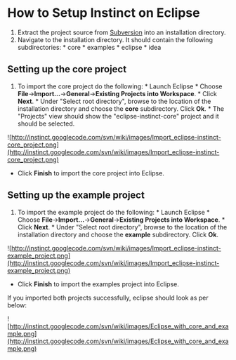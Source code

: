 # How to Setup Instinct on Eclipse #

  1. Extract the project source from [Subversion](http://code.google.com/p/instinct/source) into an installation directory.
  1. Navigate to the installation directory. It should contain the following subdirectories:
    * core
    * examples
    * eclipse
    * idea


## Setting up the core project ##

  1. To import the core project do the following:
    * Launch Eclipse
    * Choose **File**->**Import...**->**General**->**Existing Projects into Workspace**.
    * Click **Next**.
    * Under "Select root directory", browse to the location of the installation directory and choose the **core** subdirectory. Click **Ok**.
    * The "Projects" view should show the "eclipse-instinct-core" project and it should be selected.

![http://instinct.googlecode.com/svn/wiki/images/Import_eclipse-instinct-core_project.png](http://instinct.googlecode.com/svn/wiki/images/Import_eclipse-instinct-core_project.png)

  * Click **Finish** to import the core project into Eclipse.

## Setting up the example project ##

  1. To import the example project do the following:
    * Launch Eclipse
    * Choose **File**->**Import...**->**General**->**Existing Projects into Workspace**.
    * Click **Next**.
    * Under "Select root directory", browse to the location of the installation directory and choose the **example** subdirectory. Click **Ok**.

![http://instinct.googlecode.com/svn/wiki/images/Import_eclipse-instinct-example_project.png](http://instinct.googlecode.com/svn/wiki/images/Import_eclipse-instinct-example_project.png)

  * Click **Finish** to import the examples project into Eclipse.

If you imported both projects successfully, eclipse should look as per below:

![http://instinct.googlecode.com/svn/wiki/images/Eclipse_with_core_and_example.png](http://instinct.googlecode.com/svn/wiki/images/Eclipse_with_core_and_example.png)